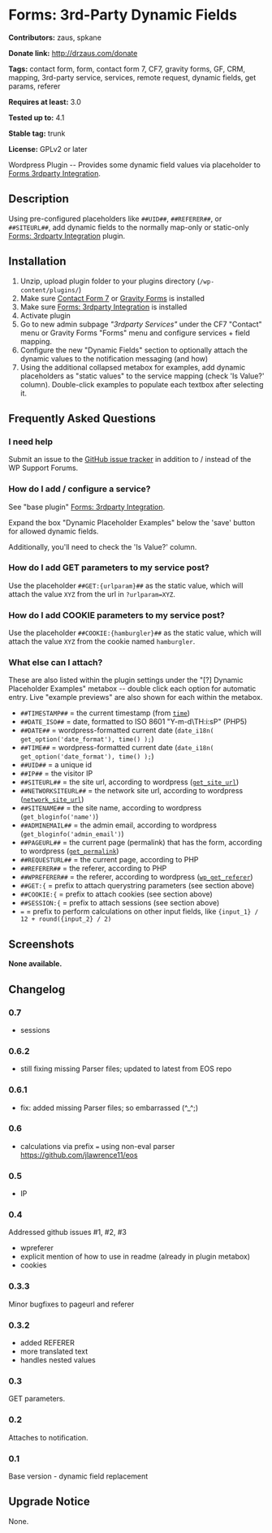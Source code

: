 # Forms: 3rd-Party Dynamic Fields #

**Contributors:** zaus, spkane

**Donate link:** http://drzaus.com/donate

**Tags:** contact form, form, contact form 7, CF7, gravity forms, GF, CRM, mapping, 3rd-party service, services, remote request, dynamic fields, get params, referer

**Requires at least:** 3.0

**Tested up to:** 4.1

**Stable tag:** trunk

**License:** GPLv2 or later

Wordpress Plugin -- Provides some dynamic field values via placeholder to [Forms 3rdparty Integration](https://github.com/zaus/forms-3rdparty-integration).

## Description ##

Using pre-configured placeholders like `##UID##`, `##REFERER##`, or `##SITEURL##`, add dynamic fields to the normally map-only or static-only [Forms: 3rdparty Integration](http://wordpress.org/plugins/forms-3rdparty-integration/) plugin.

## Installation ##

1. Unzip, upload plugin folder to your plugins directory (`/wp-content/plugins/`)
2. Make sure [Contact Form 7]  or [Gravity Forms] is installed
2. Make sure [Forms: 3rdparty Integration](http://wordpress.org/plugins/forms-3rdparty-integration/) is installed
3. Activate plugin
4. Go to new admin subpage _"3rdparty Services"_ under the CF7 "Contact" menu or Gravity Forms "Forms" menu and configure services + field mapping.
5. Configure the new "Dynamic Fields" section to optionally attach the dynamic values to the notification messaging (and how)
6. Using the additional collapsed metabox for examples, add dynamic placeholders as "static values" to the service mapping (check 'Is Value?' column).  Double-click examples to populate each textbox after selecting it.

[Contact Form 7]: http://wordpress.org/extend/plugins/contact-form-7/ "Contact Form 7"

[Gravity Forms]: http://www.gravityforms.com/ "Gravity Forms"


## Frequently Asked Questions ##

### I need help ###

Submit an issue to the [GitHub issue tracker] in addition to / instead of the WP Support Forums.

[GitHub issue tracker]: https://github.com/zaus/forms-3rdparty-dynamicfields/issues "GitHub issue tracker"


### How do I add / configure a service? ###

See "base plugin" [Forms: 3rdparty Integration](http://wordpress.org/plugins/forms-3rdparty-integration/).


Expand the box "Dynamic Placeholder Examples" below the 'save' button for allowed dynamic fields.

Additionally, you'll need to check the 'Is Value?' column.

### How do I add GET parameters to my service post? ###

Use the placeholder `##GET:{urlparam}##` as the static value, which will attach the value `XYZ` from the url in `?urlparam=XYZ`.

### How do I add COOKIE parameters to my service post? ###

Use the placeholder `##COOKIE:{hamburgler}##` as the static value, which will attach the value `XYZ` from the cookie named `hamburgler`.

### What else can I attach? ###

These are also listed within the plugin settings under the "[?] Dynamic Placeholder Examples" metabox -- double click each option for automatic entry.  Live "example previews" are also shown for each within the metabox.

* `##TIMESTAMP##` = the current timestamp (from [`time`](http://php.net/manual/en/function.time.php))
* `##DATE_ISO##` = date, formatted to ISO 8601 "Y-m-d\TH:i:sP" (PHP5)
* `##DATE##` = wordpress-formatted current date (`date_i18n( get_option('date_format'), time() );`)
* `##TIME##` = wordpress-formatted current date (`date_i18n( get_option('date_format'), time() );`)
* `##UID##` = a unique id
* `##IP##` = the visitor IP
* `##SITEURL##` = the site url, according to wordpress ([`get_site_url`](http://codex.wordpress.org/Function_Reference/get_site_url))
* `##NETWORKSITEURL##` = the network site url, according to wordpress ([`network_site_url`](http://codex.wordpress.org/Function_Reference/network_site_url))
* `##SITENAME##` = the site name, according to wordpress (`get_bloginfo('name')`)
* `##ADMINEMAIL##` = the admin email, according to wordpress (`get_bloginfo('admin_email')`)
* `##PAGEURL##` = the current page (permalink) that has the form, according to wordpress ([`get_permalink`](http://codex.wordpress.org/Function_Reference/get_permalink))
* `##REQUESTURL##` = the current page, according to PHP
* `##REFERER##` = the referer, according to PHP
* `##WPREFERER##` = the referer, according to wordpress ([`wp_get_referer`](http://codex.wordpress.org/Function_Reference/wp_get_referer))
* `##GET:{` = prefix to attach querystring parameters (see section above)
* `##COOKIE:{` = prefix to attach cookies (see section above)
* `##SESSION:{` = prefix to attach sessions (see section above)
* `=` = prefix to perform calculations on other input fields, like `{input_1} / 12 + round({input_2} / 2)`


## Screenshots ##

__None available.__

## Changelog ##

### 0.7 ###
* sessions

### 0.6.2 ###
* still fixing missing Parser files; updated to latest from EOS repo

### 0.6.1 ###
* fix: added missing Parser files; so embarrassed (^_^;)

### 0.6 ###
* calculations via prefix `=` using non-eval parser https://github.com/jlawrence11/eos

### 0.5 ###
* IP

### 0.4 ###
Addressed github issues #1, #2, #3

* wpreferer
* explicit mention of how to use in readme (already in plugin metabox)
* cookies

### 0.3.3 ###
Minor bugfixes to pageurl and referer

### 0.3.2 ###
* added REFERER
* more translated text
* handles nested values

### 0.3 ###
GET parameters.

### 0.2 ###
Attaches to notification.

### 0.1 ###
Base version - dynamic field replacement

## Upgrade Notice ##

None.